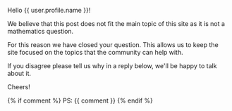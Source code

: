 
Hello {{ user.profile.name }}!

We believe that this post does not fit the main topic of this site as it is not a mathematics question.

For this reason we have closed your question. This allows us to keep the site focused on the topics that the community can help with.

If you disagree please tell us why in a reply below, we'll be happy to talk about it.

Cheers!

{%  if comment %}
 PS: {{ comment }}
{%  endif %}